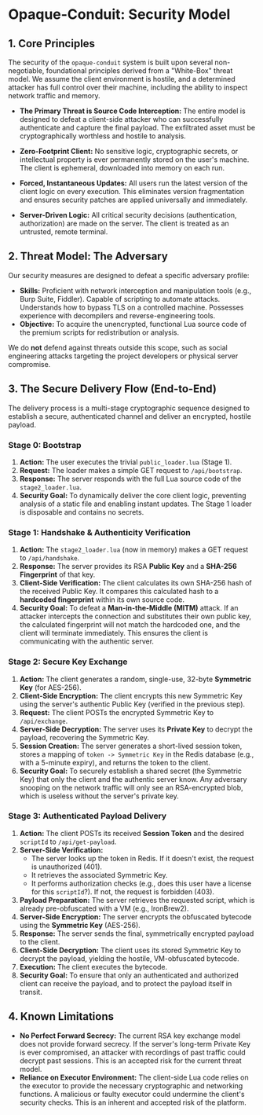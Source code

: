 # Opaque-Conduit: Security Model

## 1. Core Principles

The security of the `opaque-conduit` system is built upon several non-negotiable, foundational principles derived from a "White-Box" threat model. We assume the client environment is hostile, and a determined attacker has full control over their machine, including the ability to inspect network traffic and memory.

-   **The Primary Threat is Source Code Interception:** The entire model is designed to defeat a client-side attacker who can successfully authenticate and capture the final payload. The exfiltrated asset must be cryptographically worthless and hostile to analysis.

-   **Zero-Footprint Client:** No sensitive logic, cryptographic secrets, or intellectual property is ever permanently stored on the user's machine. The client is ephemeral, downloaded into memory on each run.

-   **Forced, Instantaneous Updates:** All users run the latest version of the client logic on every execution. This eliminates version fragmentation and ensures security patches are applied universally and immediately.

-   **Server-Driven Logic:** All critical security decisions (authentication, authorization) are made on the server. The client is treated as an untrusted, remote terminal.

## 2. Threat Model: The Adversary

Our security measures are designed to defeat a specific adversary profile:

-   **Skills:** Proficient with network interception and manipulation tools (e.g., Burp Suite, Fiddler). Capable of scripting to automate attacks. Understands how to bypass TLS on a controlled machine. Possesses experience with decompilers and reverse-engineering tools.
-   **Objective:** To acquire the unencrypted, functional Lua source code of the premium scripts for redistribution or analysis.

We do **not** defend against threats outside this scope, such as social engineering attacks targeting the project developers or physical server compromise.

## 3. The Secure Delivery Flow (End-to-End)

The delivery process is a multi-stage cryptographic sequence designed to establish a secure, authenticated channel and deliver an encrypted, hostile payload.

### **Stage 0: Bootstrap**

1.  **Action:** The user executes the trivial `public_loader.lua` (Stage 1).
2.  **Request:** The loader makes a simple GET request to `/api/bootstrap`.
3.  **Response:** The server responds with the full Lua source code of the `stage2_loader.lua`.
4.  **Security Goal:** To dynamically deliver the core client logic, preventing analysis of a static file and enabling instant updates. The Stage 1 loader is disposable and contains no secrets.

### **Stage 1: Handshake & Authenticity Verification**

1.  **Action:** The `stage2_loader.lua` (now in memory) makes a GET request to `/api/handshake`.
2.  **Response:** The server provides its RSA **Public Key** and a **SHA-256 Fingerprint** of that key.
3.  **Client-Side Verification:** The client calculates its own SHA-256 hash of the received Public Key. It compares this calculated hash to a **hardcoded fingerprint** within its own source code.
4.  **Security Goal:** To defeat a **Man-in-the-Middle (MITM)** attack. If an attacker intercepts the connection and substitutes their own public key, the calculated fingerprint will not match the hardcoded one, and the client will terminate immediately. This ensures the client is communicating with the authentic server.

### **Stage 2: Secure Key Exchange**

1.  **Action:** The client generates a random, single-use, 32-byte **Symmetric Key** (for AES-256).
2.  **Client-Side Encryption:** The client encrypts this new Symmetric Key using the server's authentic Public Key (verified in the previous step).
3.  **Request:** The client POSTs the encrypted Symmetric Key to `/api/exchange`.
4.  **Server-Side Decryption:** The server uses its **Private Key** to decrypt the payload, recovering the Symmetric Key.
5.  **Session Creation:** The server generates a short-lived session token, stores a mapping of `token -> Symmetric Key` in the Redis database (e.g., with a 5-minute expiry), and returns the token to the client.
6.  **Security Goal:** To securely establish a shared secret (the Symmetric Key) that only the client and the authentic server know. Any adversary snooping on the network traffic will only see an RSA-encrypted blob, which is useless without the server's private key.

### **Stage 3: Authenticated Payload Delivery**

1.  **Action:** The client POSTs its received **Session Token** and the desired `scriptId` to `/api/get-payload`.
2.  **Server-Side Verification:**
    -   The server looks up the token in Redis. If it doesn't exist, the request is unauthorized (401).
    -   It retrieves the associated Symmetric Key.
    -   It performs authorization checks (e.g., does this user have a license for this `scriptId`?). If not, the request is forbidden (403).
3.  **Payload Preparation:** The server retrieves the requested script, which is already pre-obfuscated with a VM (e.g., IronBrew2).
4.  **Server-Side Encryption:** The server encrypts the obfuscated bytecode using the **Symmetric Key** (AES-256).
5.  **Response:** The server sends the final, symmetrically encrypted payload to the client.
6.  **Client-Side Decryption:** The client uses its stored Symmetric Key to decrypt the payload, yielding the hostile, VM-obfuscated bytecode.
7.  **Execution:** The client executes the bytecode.
8.  **Security Goal:** To ensure that only an authenticated and authorized client can receive the payload, and to protect the payload itself in transit.

## 4. Known Limitations

-   **No Perfect Forward Secrecy:** The current RSA key exchange model does not provide forward secrecy. If the server's long-term Private Key is ever compromised, an attacker with recordings of past traffic could decrypt past sessions. This is an accepted risk for the current threat model.
-   **Reliance on Executor Environment:** The client-side Lua code relies on the executor to provide the necessary cryptographic and networking functions. A malicious or faulty executor could undermine the client's security checks. This is an inherent and accepted risk of the platform.